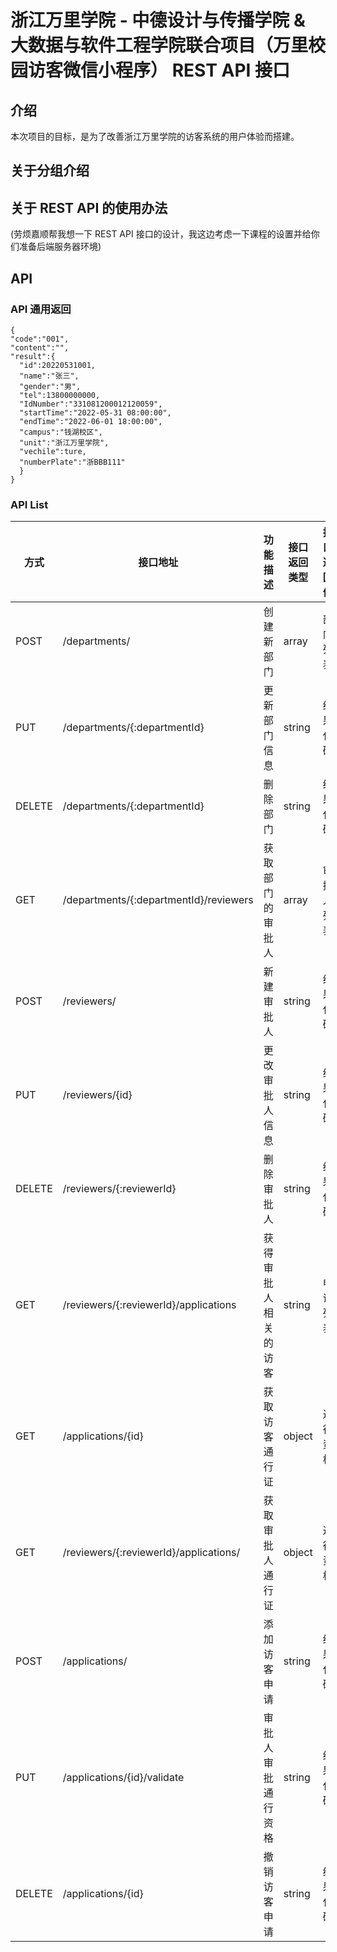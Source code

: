 # 浙江万里学院 - 中德设计与传播学院 & 大数据与软件工程学院联合项目（万里校园访客微信小程序） REST API 接口

## 介绍

本次项目的目标，是为了改善浙江万里学院的访客系统的用户体验而搭建。

## 关于分组介绍

## 关于 REST API 的使用办法

(劳烦嘉顺帮我想一下 REST API 接口的设计，我这边考虑一下课程的设置并给你们准备后端服务器环境)

## API

### API 通用返回

```
{
"code":"001",
"content":"",
"result":{
  "id":20220531001,
  "name":"张三",
  "gender":"男",
  "tel":13800000000,
  "IdNumber":"331081200012120059",
  "startTime":"2022-05-31 08:00:00",
  "endTime":"2022-06-01 18:00:00",
  "campus":"钱湖校区",
  "unit":"浙江万里学院",
  "vechile":ture,
  "numberPlate":"浙BBB111"
  }
}
```

### API List

| 方式     | 接口地址                                | 功能描述          | 接口返回类型   | 接口返回值  |
| ------- | -------------------------------------- | ---------------- | ------------ | --------- |
| POST    | /departments/                          | 创建新部门         | array        | 部门列表   |
| PUT     | /departments/{:departmentId}           | 更新部门信息       | string       | 结果代码   |
| DELETE  | /departments/{:departmentId}           | 删除部门          | string        | 结果代码  |
| GET     | /departments/{:departmentId}/reviewers | 获取部门的审批人    | array        | 审批人列表 |
| POST    | /reviewers/                            | 新建审批人         | string       | 结果代码   |
| PUT     | /reviewers/{id}                        | 更改审批人信息      | string       | 结果代码   |
| DELETE  | /reviewers/{:reviewerId}               | 删除审批人         | string       | 结果代码   |
| GET     | /reviewers/{:reviewerId}/applications  | 获得审批人相关的访客 | string       | 申请列表   |
| GET     | /applications/{id}                     | 获取访客通行证      | object       | 通行资格   |
| GET     | /reviewers/{:reviewerId}/applications/ | 获取审批人通行证    | object       | 通行资格   |
| POST    | /applications/                         | 添加访客申请       | string       | 结果代码    |
| PUT     | /applications/{id}/validate            | 审批人审批通行资格  | string       | 结果代码    |
| DELETE  | /applications/{id}                     | 撤销访客申请       | string       | 结果代码    |
